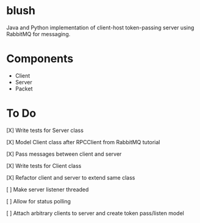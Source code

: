 blush
=====

Java and Python implementation of client-host token-passing server using RabbitMQ for messaging.

Components
==========
- Client
- Server
- Packet

To Do
=====
[X] Write tests for Server class

[X] Model Client class after RPCClient from RabbitMQ tutorial

[X] Pass messages between client and server

[X] Write tests for Client class

[X] Refactor client and server to extend same class

[ ] Make server listener threaded

[ ] Allow for status polling

[ ] Attach arbitrary clients to server and create token pass/listen model
